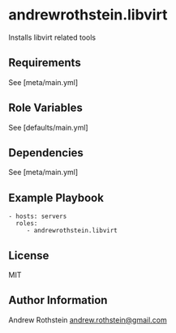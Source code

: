 andrewrothstein.libvirt
=======================

Installs libvirt related tools

Requirements
------------

See [meta/main.yml]

Role Variables
--------------

See [defaults/main.yml]

Dependencies
------------

See [meta/main.yml]

Example Playbook
----------------

    - hosts: servers
      roles:
         - andrewrothstein.libvirt

License
-------

MIT

Author Information
------------------

Andrew Rothstein andrew.rothstein@gmail.com
